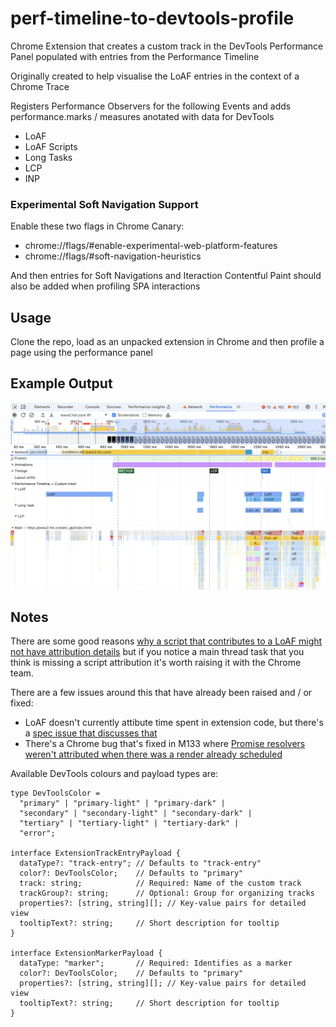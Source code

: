 # perf-timeline-to-devtools-profile
Chrome Extension that creates a custom track in the DevTools Performance Panel populated with entries from the Performance Timeline

Originally created to help visualise the LoAF entries in the context of a Chrome Trace

Registers Performance Observers for the following Events and adds performance.marks / measures anotated with data for DevTools
- LoAF
- LoAF Scripts
- Long Tasks
- LCP
- INP

### Experimental Soft Navigation Support

Enable these two flags in Chrome Canary:
 - chrome://flags/#enable-experimental-web-platform-features
 - chrome://flags/#soft-navigation-heuristics

And then entries for Soft Navigations and Iteraction Contentful Paint should also be added when profiling SPA interactions

## Usage

Clone the repo, load as an unpacked extension in Chrome and then profile a page using the performance panel

## Example Output

![Chrome Performance Panel with Custom Track showing Long Tasks, LoAF and LoAF script entries](images/example-output.png)


## Notes

There are some good reasons [why a script that contributes to a LoAF might not have attribution details](https://developer.chrome.com/docs/web-platform/long-animation-frames#script-attribution) but if you notice a main thread task that you think is missing a script attribution it's worth raising it with the Chrome team.

There are a few issues around this that have already been raised and / or fixed:

- LoAF doesn't currently attibute time spent in extension code, but there's a [spec issue that discusses that](https://github.com/w3c/long-animation-frames/issues/10)
- There's a Chrome bug that's fixed in M133 where [Promise resolvers weren't attributed when there was a render already scheduled](https://issues.chromium.org/issues/378896421)

Available DevTools colours and payload types are:

```
type DevToolsColor =
  "primary" | "primary-light" | "primary-dark" |
  "secondary" | "secondary-light" | "secondary-dark" |
  "tertiary" | "tertiary-light" | "tertiary-dark" |
  "error";

interface ExtensionTrackEntryPayload {
  dataType?: "track-entry"; // Defaults to "track-entry"
  color?: DevToolsColor;    // Defaults to "primary"
  track: string;            // Required: Name of the custom track
  trackGroup?: string;      // Optional: Group for organizing tracks
  properties?: [string, string][]; // Key-value pairs for detailed view
  tooltipText?: string;     // Short description for tooltip
}

interface ExtensionMarkerPayload {
  dataType: "marker";       // Required: Identifies as a marker
  color?: DevToolsColor;    // Defaults to "primary"
  properties?: [string, string][]; // Key-value pairs for detailed view
  tooltipText?: string;     // Short description for tooltip
}
```

